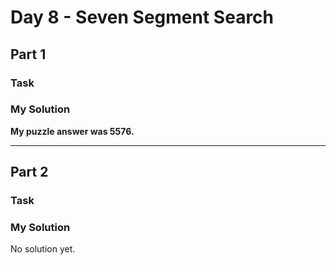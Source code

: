 # Day 8 - Seven Segment Search

## Part 1

### Task



### My Solution

**My puzzle answer was 5576.**

----

## Part 2

### Task



### My Solution

No solution yet.
